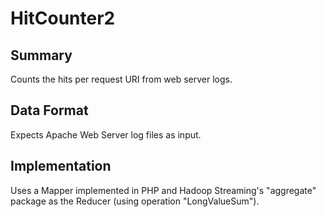 # HitCounter2

## Summary

Counts the hits per request URI from web server logs.

## Data Format

Expects Apache Web Server log files as input.

## Implementation

Uses a Mapper implemented in PHP and Hadoop Streaming's "aggregate" package as the Reducer (using operation "LongValueSum").

